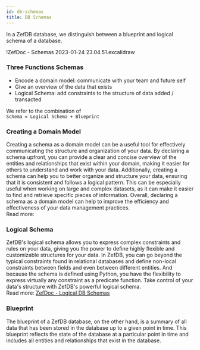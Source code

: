 ```yaml
---
id: db-schemas
title: DB Schemas
---
```


In a ZefDB database, we distinguish between a blueprint and  logical schema of a database.  
  
!ZefDoc - Schemas 2023-01-24 23.04.51.excalidraw  
  
  
### Three Functions Schemas  
- Encode a domain model: communicate with your team and future self  
- Give an overview of the data that exists  
- Logical Schema: add constraints to the structure of data added / transacted  
  
We refer to the combination of  
`Schema = Logical Schema + Blueprint`  
  
### Creating a Domain Model  
Creating a schema as a domain model can be a useful tool for effectively communicating the structure and organization of your data. By declaring a schema upfront, you can provide a clear and concise overview of the entities and relationships that exist within your domain, making it easier for others to understand and work with your data. Additionally, creating a schema can help you to better organize and structure your data, ensuring that it is consistent and follows a logical pattern. This can be especially useful when working on large and complex datasets, as it can make it easier to find and retrieve specific pieces of information. Overall, declaring a schema as a domain model can help to improve the efficiency and effectiveness of your data management practices.  
Read more:   
  
  
### Logical Schema  
ZefDB's logical schema allows you to express complex constraints and rules on your data, giving you the power to define highly flexible and customizable structures for your data. In ZefDB, you can go beyond the typical constraints found in relational databases and define non-local constraints between fields and even between different entities. And because the schema is defined using Python, you have the flexibility to express virtually any constraint as a predicate function. Take control of your data's structure with ZefDB's powerful logical schema.  
Read more: [ZefDoc - Logical DB Schemas](logical-db-schemas)  
  
### Blueprint  
The blueprint of a ZefDB database, on the other hand, is a summary of all data that has been stored in the database up to a given point in time. This blueprint reflects the state of the database at a particular point in time and includes all entities and relationships that exist in the database.  
  
